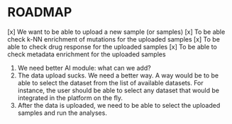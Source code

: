 # ROADMAP

[x] We want to be able to upload a new sample (or samples)
[x] To be able check k-NN enrichment of mutations for the uploaded samples
[x] To be able to check drug response for the uploaded samples
[x] To be able to check metadata enrichment for the uploaded samples

1. We need better AI module: what can we add?
2. The data upload sucks. We need a better way.
   A way would be to be able to select the dataset from the list of available datasets. For instance, the user should be able to select any dataset that would be integrated in the platform on the fly.
3. After the data is uploaded, we need to be able to select the uploaded samples and run the analyses.
